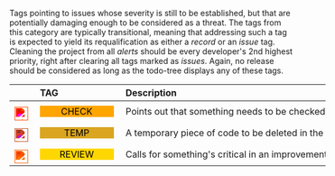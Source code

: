 <!-- markdownlint-disable MD041-->
Tags pointing to issues whose severity is still to be established, but that are potentially damaging enough to be considered as a threat. The tags from this category are typically transitional, meaning that addressing such a tag is expected to yield its requalification as either a *record* or an *issue* tag. Cleaning the project from all *alerts* should be every developer's 2nd highest priority, right after clearing all tags marked as *issues*. Again, no release should be considered as long as the todo-tree displays any of these tags.

<div class="tag-table alerts">

&nbsp;&nbsp;&nbsp;&nbsp;&nbsp;&nbsp;|&nbsp;TAG&nbsp;&nbsp;&nbsp;&nbsp;&nbsp;&nbsp;&nbsp;&nbsp;&nbsp;&nbsp;&nbsp;&nbsp;&nbsp;&nbsp;&nbsp;&nbsp;&nbsp;&nbsp;&nbsp;&nbsp;&nbsp;&nbsp;&nbsp;&nbsp; | Description&nbsp;&nbsp;&nbsp;&nbsp;&nbsp;&nbsp;&nbsp;&nbsp;&nbsp;&nbsp;&nbsp;&nbsp;&nbsp;&nbsp;&nbsp;&nbsp;&nbsp;&nbsp;&nbsp;&nbsp;&nbsp;&nbsp;&nbsp;&nbsp;&nbsp;&nbsp;&nbsp;&nbsp;&nbsp;&nbsp;&nbsp;&nbsp;&nbsp;&nbsp;&nbsp;&nbsp;&nbsp;&nbsp;&nbsp;&nbsp;&nbsp;&nbsp;&nbsp;&nbsp;&nbsp;&nbsp;&nbsp;&nbsp;&nbsp;&nbsp;&nbsp;&nbsp;&nbsp;&nbsp;&nbsp;&nbsp;&nbsp;&nbsp;&nbsp;&nbsp;&nbsp;&nbsp;&nbsp;&nbsp;&nbsp;&nbsp;&nbsp;&nbsp;&nbsp;&nbsp;&nbsp;&nbsp;&nbsp;&nbsp;&nbsp;&nbsp;&nbsp;&nbsp;&nbsp;&nbsp;&nbsp;&nbsp;&nbsp;&nbsp;&nbsp;&nbsp;&nbsp;&nbsp;&nbsp;&nbsp;&nbsp;&nbsp;&nbsp;&nbsp;&nbsp;&nbsp;&nbsp;&nbsp;&nbsp;&nbsp;&nbsp;&nbsp;&nbsp;&nbsp;&nbsp;&nbsp;&nbsp;&nbsp;&nbsp;&nbsp; |
:-----:|:----:|:----|
<a href="https://primer.style/design/foundations/icons/checklist-16"  target="_blank"><img class="check-icon" src="./vsc03-todo-tree/assets/images/checklist.svg" alt="checklist.svg" title="check-icon: checklist.svg"/></a>| <a href="https://www.w3schools.com/colors/color_tryit.asp?color=XXX" title="XXX"><tag class="check-tag">CHECK</tag></a>  | Points out that something needs to be checked or tested. |
<a href="https://primer.style/design/foundations/icons/eye-16"  target="_blank"><img class="temp-icon" src="./vsc03-todo-tree/assets/images/hourglass.svg" alt="hourglass.svg" title="temp-icon: hourglass.svg"/></a>| <a href="https://www.w3schools.com/colors/color_tryit.asp?color=XXX" title="XXX"><tag class="temp-tag">TEMP</tag></a> | A temporary piece of code to be deleted in the short term.  |
<a href="https://primer.style/design/foundations/icons/code-review-16"  target="_blank"><img class="review-icon" src="./vsc03-todo-tree/assets/images/code-review.svg" alt="code-review.svg" title="review-icon: code-review.svg"/></a>| <a href="https://www.w3schools.com/colors/color_tryit.asp?color=XXX" title="XXX"><tag class="review-tag">REVIEW</tag></a> | Calls for something's critical  in an improvement aim.  |

</div>

<style>
div.tag-table  {
  font-size: normal;
  min-width: 40em;
}
div.tag-table tag {
  width: 85%;
  padding: 0 .75ex 0 .6ex;
  display: inline-block;
  text-align: center;
}
div.tag-table img {
  height: 24px;
  margin-top: 8px;
}
.check-tag {
 color: black;
 background-color: orange;
}
.check-icon {
  filter: invert(76%) sepia(18%) saturate(7022%) hue-rotate(357deg) brightness(98%) contrast(108%);
}
.review-tag {
 color: black;
 background-color: gold;
}
.review-icon {
  filter: invert(76%) sepia(95%) saturate(1607%) hue-rotate(358deg) brightness(102%) contrast(106%);
}
.temp-tag {
 color: black;
 background-color: goldenRod;
}
.temp-icon {
  filter: invert(80%) sepia(54%) saturate(1608%) hue-rotate(345deg) brightness(90%) contrast(88%);
}
</style>

<!-- markdownlint-enable MD041 -->
